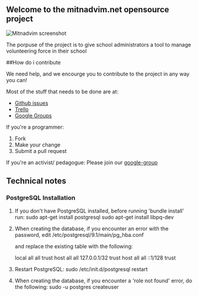 ## Welcome to the mitnadvim.net opensource project

![Mitnadvim screenshot](https://img.skitch.com/20121017-qmbp94b4fk1r2hkn64ea2xw851.jpg "Current state screenshot")

The porpuse of the project is to give school administrators a tool to manage volunteering force in their school

##How do i contribute

We need help, and we encourge you to contribute to the project in any way you can!

Most of the stuff that needs to be done are at:

* [Github issues](http://github.com/TheGiftsProject/mitnadvim.net/issues)
* [Trello](https://trello.com/board/mitnadvim-net/)
* [Google Groups](https://groups.google.com/forum/#!forum/mitnadvimnet)

If you're a programmer:

1. Fork
3. Make your change
4. Submit a pull request

If you're an activist/ pedagogue:
Please join our [google-group](https://groups.google.com/forum/#!forum/mitnadvimnet)


## Technical notes

### PostgreSQL Installation

  1. If you don't have PostgreSQL installed, before running 'bundle install' run:
      sudo apt-get install postgresql
      sudo apt-get install libpq-dev

  2. When creating the database, if you encounter an error with the password, edit
      /etc/postgresql/9.1/main/pg_hba.conf

     and replace the existing table with the following:

      local   all             all                                     trust
      host    all             all             127.0.0.1/32            trust
      host    all             all             ::1/128                 trust

  3. Restart PostgreSQL: sudo /etc/init.d/postgresql restart

  4. When creating the database, if you encounter a 'role not found' error, do the following:
      sudo -u postgres createuser
